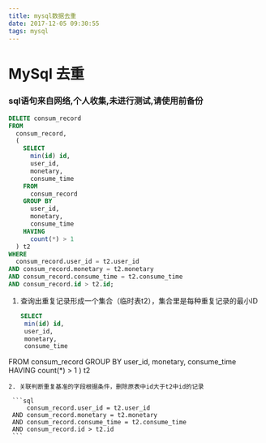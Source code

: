 ```yaml
---
title: mysql数据去重
date: 2017-12-05 09:30:55
tags: mysql
---
```

# MySql 去重

### sql语句来自网络,个人收集,未进行测试,请使用前备份

```sql
DELETE consum_record
FROM
  consum_record,
  (
    SELECT
      min(id) id,
      user_id,
      monetary,
      consume_time
    FROM
      consum_record
    GROUP BY
      user_id,
      monetary,
      consume_time
    HAVING
      count(*) > 1
  ) t2
WHERE
  consum_record.user_id = t2.user_id
AND consum_record.monetary = t2.monetary
AND consum_record.consume_time = t2.consume_time
AND consum_record.id > t2.id;
```

<!--more-->

1. 查询出重复记录形成一个集合（临时表t2），集合里是每种重复记录的最小ID
   ```sql
   SELECT
    min(id) id,
    user_id,
    monetary,
    consume_time
  FROM
    consum_record
  GROUP BY
    user_id,
    monetary,
    consume_time
  HAVING
    count(*) > 1
  ) t2
   ```
2. 关联判断重复基准的字段根据条件，删除原表中id大于t2中id的记录

    ```sql
        consum_record.user_id = t2.user_id
    AND consum_record.monetary = t2.monetary
    AND consum_record.consume_time = t2.consume_time
    AND consum_record.id > t2.id
    ```
